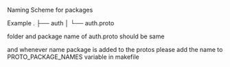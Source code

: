 Naming Scheme for packages

Example
.
├── auth
│   └── auth.proto

folder and package name of auth.proto should be same

and whenever name package is added to the protos please add 
the name to PROTO_PACKAGE_NAMES variable in makefile